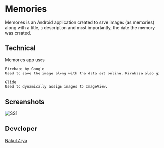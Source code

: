 # Memories

Memories is an Android application created to save images (as memories) along with a title, a description and most importantly, the date the memory was created.

## Technical

Memories app uses

```bash
Firebase by Google
Used to save the image along with the data set online. Firebase also gives the power of using authentication.
```

```bash
Glide
Used to dynamically assign images to ImageView.
```

## Screenshots
![SS1](https://github.com/aryanakul31/Android/blob/master/Android%20Projects/Memories/images/dp.jpg)

## Developer
[Nakul Arya](https://github.com/aryanakul31)